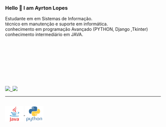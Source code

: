 ### Hello 👋 I am Ayrton Lopes

Estudante em em Sistemas de Informação. 
<br>
técnico em manutenção e suporte em informática.
<br>
conhecimento em programação Avançado (PYTHON, Django ,Tkinter)
<br>
conhecimento intermediário em JAVA.
<div>
  <a href="https://github.com/Ayrton54">
  <img height="160em" src="https://github-readme-stats.vercel.app/api?username=Ayrton54&amp;show_icons=true&amp;theme=tokyonight&amp;include_all_commits=true&amp;count_private=true" style="max-width: 100%;">
 
  <img height="160em" data-canonical-src="https://github-readme-stats.vercel.app/api/top-langs/?username=Ayrton54&amp;layout=compact&amp;langs_count=7&amp;theme=tokyonight" style="max-width: 100%;">
    <img height="160em" src="https://camo.githubusercontent.com/099738bcc62ed7c40553329658d809fe7869e209189d5d7709285b0710773b20/68747470733a2f2f6769746875622d726561646d652d73746174732e76657263656c2e6170702f6170692f746f702d6c616e67732f3f757365726e616d653d5765736c6579556c6973736573266c61796f75743d636f6d70616374266c616e67735f636f756e743d37267468656d653d746f6b796f6e69676874" data-canonical-src="https://github-readme-stats.vercel.app/api/top-langs/?username=WesleyUlisses&amp;layout=compact&amp;langs_count=7&amp;theme=tokyonight" style="max-width: 100%;">
</div>
  
__________________________________________________

<div style="display: inline_block"><br>
  <img align="center" alt="Wes-Java" height="50" width="60" src="https://github.com/devicons/devicon/blob/master/icons/java/java-original-wordmark.svg">
  <img align="center" alt="Wes-Python" height="50" width="60" src="https://github.com/devicons/devicon/blob/master/icons/python/python-original-wordmark.svg">
  
  
</div>



<!--
**Ayrton54/Ayrton54** is a ✨ _special_ ✨ repository because its `README.md` (this file) appears on your GitHub profile.


  


